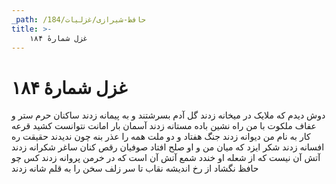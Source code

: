 ```yaml
---
_path: /حافظ-شیرازی/غزلیات/184
title: >-
    غزل شمارهٔ ۱۸۴
---
```

# غزل شمارهٔ ۱۸۴

دوش دیدم که ملایک در میخانه زدند
گل آدم بسرشتند و به پیمانه زدند
ساکنان حرم ستر و عفاف ملکوت
با من راه نشین باده مستانه زدند
آسمان بار امانت نتوانست کشید
قرعه کار به نام من دیوانه زدند
جنگ هفتاد و دو ملت همه را عذر بنه
چون ندیدند حقیقت ره افسانه زدند
شکر ایزد که میان من و او صلح افتاد
صوفیان رقص کنان ساغر شکرانه زدند
آتش آن نیست که از شعله او خندد شمع
آتش آن است که در خرمن پروانه زدند
کس چو حافظ نگشاد از رخ اندیشه نقاب
تا سر زلف سخن را به قلم شانه زدند
